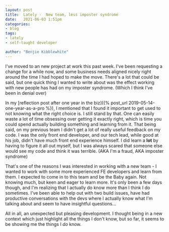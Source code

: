 ```yaml
---
layout: post
title:  Lately -  New team, less imposter syndrome
date:   2021-06-03 1:51pm
categories:
- blog
tags:
- lately
- self-taught developer

author: "Benjie Kibblewhite"
---
```


I've moved to an new project at work this past week. I've been requesting a change for a while now, and some business needs aligned nicely right around the time I had hoped to make the move. There's a lot that could be said, but one quick thing I wanted to write about was the effect working with new people has had on my imposter syndrome. (Which I think I've been in denial over)

In my [reflection post after one year in the biz]({% post_url 2019-05-14-one-year-as-a-pro %}), I mentioned that I found it important to get used to not knowing what the right choice is. I still stand by that. One can easily waste a lot of time obsessing over getting it exactly right, which is time you could spend actually building something and learning from it. That being said, on my previous team I didn't get a lot of really useful feedback on my code. I was the only front end developer, and our tech lead, while good at his job, didn't have much front end experience himself. I did learn a **lot** by having to figure it all out myself, but I was always scared that someone else would see my code and think it was terrible. (AKA I'm a fraud, AKA imposter syndrome) 

That's one of the reasons I was interested in working with a new team - I wanted to work with some more experienced FE developers and learn from them. I expected to come in to this team and be the Baby again. Not knowing much, but keen and eager to learn more. It's only been a few days though, and I'm realizing that I actually do know more than I think I do sometimes. I've been able to help out with two build issues, have had productive conversations with the devs where I actually know what I'm talking about and seem to have insightful questions... 

All in all, an unexpected but pleasing development. I thought being in a new context which just highlight all the things I don't know, but so far, it seems to be showing me the things I *do* know. 
